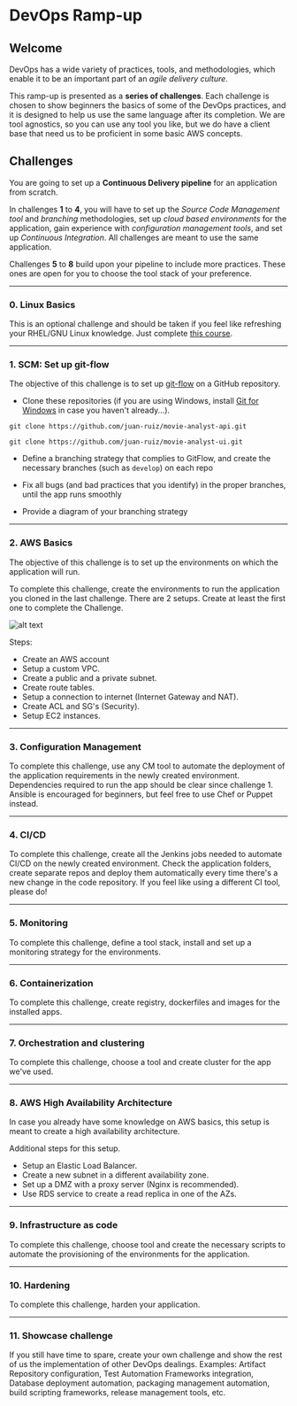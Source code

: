 # DevOps Ramp-up

## Welcome

DevOps has a wide variety of practices, tools, and methodologies, which enable it to be an important part of an _agile delivery culture_.

This ramp-up is presented as a **series of challenges**. Each challenge is chosen to show beginners the basics of some of the DevOps practices, and it is designed to help us use the same language after its completion. We are tool agnostics, so you can use any tool you like, but we do have a client base that need us to be proficient in some basic AWS concepts.



## Challenges


You are going to set up a **Continuous Delivery pipeline** for an application from scratch.

In challenges **1** to **4**, you will have to set up the _Source Code Management tool_ and _branching_ methodologies, set up _cloud based environments_ for the application, gain experience with _configuration management tools_, and set up _Continuous Integration_. All challenges are meant to use the same application.

Challenges **5** to **8** build upon your pipeline to include more practices. These ones are open for you to choose the tool stack of your preference.

---
### **0. Linux Basics**

This is an optional challenge and should be taken if you feel like refreshing your RHEL/GNU Linux knowledge. Just complete [this course](https://app.pluralsight.com/library/courses/lfcs-red-hat-7-essentials/ "LFCS: Linux Essentials").

---
### **1. SCM: Set up git-flow**

The objective of this challenge is to set up [git-flow](http://nvie.com/posts/a-successful-git-branching-model/ "Git-Flow original proposal") on a GitHub repository. 

- Clone these repositories (if you are using Windows, install [Git for Windows](https://git-scm.com/download/win "Git for Windows") in case you haven't already...).

`git clone https://github.com/juan-ruiz/movie-analyst-api.git`

`git clone https://github.com/juan-ruiz/movie-analyst-ui.git`

- Define a branching strategy that complies to GitFlow, and create the necessary branches (such as `develop`) on each repo

- Fix all bugs (and bad practices that you identify) in the proper branches, until the app runs smoothly

- Provide a diagram of your branching strategy

---
### **2. AWS Basics**

The objective of this challenge is to set up the environments on which the application will run.

To complete this challenge, create the environments to run the application you cloned in the last challenge. There are 2 setups. Create at least the first one to complete the Challenge.

![alt text][logo]

[logo]:https://bitbucket.endava.com/projects/BD/repos/devops-rampup/raw/AWSSetup1.png?at=refs%2Fheads%2Fmaster "First SetUp"

Steps:
 - Create an AWS account
 - Setup a custom VPC.
 - Create a public and a private subnet.
 - Create route tables.
 - Setup a connection to internet (Internet Gateway and NAT).
 - Create ACL and SG's (Security).
 - Setup EC2 instances.

---
### **3. Configuration Management**

To complete this challenge, use any CM tool to automate the deployment of the application requirements in the newly created environment. Dependencies required to run the app should be clear since challenge 1. 
Ansible is encouraged for beginners, but feel free to use Chef or Puppet instead.

---
### **4. CI/CD**

To complete this challenge, create all the Jenkins jobs needed to automate CI/CD on the newly created environment. Check the application folders, create separate repos and deploy them automatically every time there's a new change in the code repository. If you feel like using a different CI tool, please do!

---
### **5. Monitoring**

To complete this challenge, define a tool stack, install and set up a monitoring strategy for the environments.

---
### **6. Containerization**

To complete this challenge, create registry, dockerfiles and images for the installed apps.

---
### **7. Orchestration and clustering**

To complete this challenge, choose a tool and create cluster for the app we've used.

---
### **8. AWS High Availability Architecture**

In case you already have some knowledge on AWS basics, this setup is meant to create a high availability architecture.

Additional steps for this setup.
  - Setup an Elastic Load Balancer.
  - Create a new subnet in a different availability zone.
  - Set up a DMZ with a proxy server (Nginx is recommended).
  - Use RDS service to create a read replica in one of the AZs.

---
### **9. Infrastructure as code**

To complete this challenge, choose tool and create the necessary scripts to automate the provisioning of the environments for the application.

---
### **10. Hardening**

To complete this challenge, harden your application.

---
### **11. Showcase challenge**

If you still have time to spare, create your own challenge and show the rest of us the implementation of other DevOps dealings. Examples: Artifact Repository configuration, Test Automation Frameworks integration, Database deployment automation, packaging management automation, build scripting frameworks, release management tools, etc.
